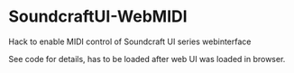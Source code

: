 # SoundcraftUI-WebMIDI
Hack to enable MIDI control of Soundcraft UI series webinterface

See code for details, has to be loaded after web UI was loaded in browser.
